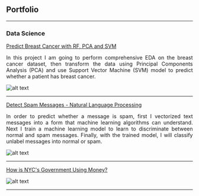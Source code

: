 ## Portfolio

---

### Data Science

[Predict Breast Cancer with RF, PCA and SVM](https://github.com/chriskhanhtran/predict-breast-cancer-with-rf-pca-svm/blob/master/Predict%20Breast%20Cancer%20with%20Random%20Forest%2C%20PCA%20and%20SVM.ipynb)

<div style="text-align: justify">In this project I am going to perform comprehensive EDA on the breast cancer dataset, then transform the data using Principal Components Analysis (PCA) and use Support Vector Machine (SVM) model to predict whether a patient has breast cancer.</div>

![alt text](https://raw.githubusercontent.com/chriskhanhtran/chriskhanhtran.github.io/master/images/breast_cancer.png "Predict Breast Cancer")

---

[Detect Spam Messages - Natural Language Processing](https://github.com/chriskhanhtran/detect-spam-messages-nlp/blob/master/detect-spam-sms-nlp.ipynb)

<div style="text-align: justify">In order to predict whether a message is spam, first I vectorized text messages into a form that machine learning algorithms can understand. Next I train a machine learning model to learn to discriminate between normal and spam messages. Finally, with the trained model, I will classify unlabel messages into normal or spam.</div>

![alt text](https://raw.githubusercontent.com/chriskhanhtran/chriskhanhtran.github.io/master/images/sms.png "NLP")

---

[How is NYC's Government Using Money?](/pdf/bac2018.pdf)

![alt text](https://raw.githubusercontent.com/chriskhanhtran/chriskhanhtran.github.io/master/images/bac2018.JPG "BAC-2018")

---

